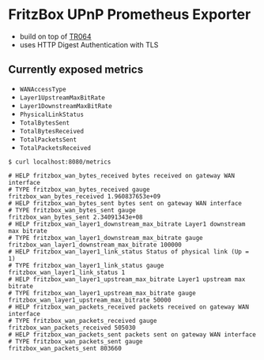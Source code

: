 # FritzBox UPnP Prometheus Exporter

- build on top of [TR064](https://avm.de/service/schnittstellen/)
- uses HTTP Digest Authentication with TLS

## Currently exposed metrics

- `WANAccessType`
- `Layer1UpstreamMaxBitRate`
- `Layer1DownstreamMaxBitRate`
- `PhysicalLinkStatus`
- `TotalBytesSent`
- `TotalBytesReceived`
- `TotalPacketsSent`
- `TotalPacketsReceived`

```
$ curl localhost:8080/metrics

# HELP fritzbox_wan_bytes_received bytes received on gateway WAN interface
# TYPE fritzbox_wan_bytes_received gauge
fritzbox_wan_bytes_received 1.960837653e+09
# HELP fritzbox_wan_bytes_sent bytes sent on gateway WAN interface
# TYPE fritzbox_wan_bytes_sent gauge
fritzbox_wan_bytes_sent 2.34091343e+08
# HELP fritzbox_wan_layer1_downstream_max_bitrate Layer1 downstream max bitrate
# TYPE fritzbox_wan_layer1_downstream_max_bitrate gauge
fritzbox_wan_layer1_downstream_max_bitrate 100000
# HELP fritzbox_wan_layer1_link_status Status of physical link (Up = 1)
# TYPE fritzbox_wan_layer1_link_status gauge
fritzbox_wan_layer1_link_status 1
# HELP fritzbox_wan_layer1_upstream_max_bitrate Layer1 upstream max bitrate
# TYPE fritzbox_wan_layer1_upstream_max_bitrate gauge
fritzbox_wan_layer1_upstream_max_bitrate 50000
# HELP fritzbox_wan_packets_received packets received on gateway WAN interface
# TYPE fritzbox_wan_packets_received gauge
fritzbox_wan_packets_received 505030
# HELP fritzbox_wan_packets_sent packets sent on gateway WAN interface
# TYPE fritzbox_wan_packets_sent gauge
fritzbox_wan_packets_sent 803660
```